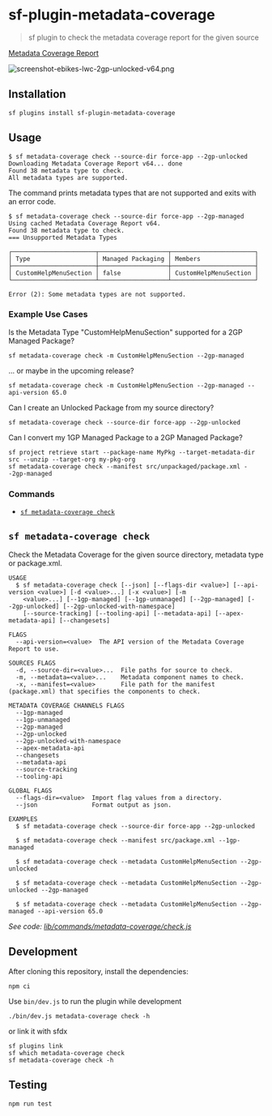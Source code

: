 # sf-plugin-metadata-coverage

> sf plugin to check the metadata coverage report for the given source

[Metadata Coverage Report](https://developer.salesforce.com/docs/success/metadata-coverage-report/references/coverage-report/metadata-coverage-report.html)

![screenshot-ebikes-lwc-2gp-unlocked-v64.png](https://private-user-images.githubusercontent.com/789765/495533936-325ab893-1f02-49d7-8bf7-3113392c4227.png?jwt=eyJ0eXAiOiJKV1QiLCJhbGciOiJIUzI1NiJ9.eyJpc3MiOiJnaXRodWIuY29tIiwiYXVkIjoicmF3LmdpdGh1YnVzZXJjb250ZW50LmNvbSIsImtleSI6ImtleTUiLCJleHAiOjE3NTkyMTU0NjIsIm5iZiI6MTc1OTIxNTE2MiwicGF0aCI6Ii83ODk3NjUvNDk1NTMzOTM2LTMyNWFiODkzLTFmMDItNDlkNy04YmY3LTMxMTMzOTJjNDIyNy5wbmc_WC1BbXotQWxnb3JpdGhtPUFXUzQtSE1BQy1TSEEyNTYmWC1BbXotQ3JlZGVudGlhbD1BS0lBVkNPRFlMU0E1M1BRSzRaQSUyRjIwMjUwOTMwJTJGdXMtZWFzdC0xJTJGczMlMkZhd3M0X3JlcXVlc3QmWC1BbXotRGF0ZT0yMDI1MDkzMFQwNjUyNDJaJlgtQW16LUV4cGlyZXM9MzAwJlgtQW16LVNpZ25hdHVyZT1kZmE1YzNhYTI2Y2ZiNDdhOGRhNzQ3Y2E2ODI2MzFlNTg4MWJiYjJmNjkxMzU4YTM1ZTM5NmVmODJiMjMyMTc1JlgtQW16LVNpZ25lZEhlYWRlcnM9aG9zdCJ9.bvG_BbR1pE7O0-zWpVD7B8ujrw6vAfaw3DgDx4SXJLE)

## Installation

```shell
sf plugins install sf-plugin-metadata-coverage
```

## Usage

```sh-session
$ sf metadata-coverage check --source-dir force-app --2gp-unlocked
Downloading Metadata Coverage Report v64... done
Found 38 metadata type to check.
All metadata types are supported.
```

The command prints metadata types that are not supported and exits with an error code.

```sh-session
$ sf metadata-coverage check --source-dir force-app --2gp-managed
Using cached Metadata Coverage Report v64.
Found 38 metadata type to check.
=== Unsupported Metadata Types

┌───────────────────────┬───────────────────┬───────────────────────┐
│ Type                  │ Managed Packaging │ Members               │
├───────────────────────┼───────────────────┼───────────────────────┤
│ CustomHelpMenuSection │ false             │ CustomHelpMenuSection │
└───────────────────────┴───────────────────┴───────────────────────┘

Error (2): Some metadata types are not supported.
```

### Example Use Cases

Is the Metadata Type "CustomHelpMenuSection" supported for a 2GP Managed Package?

```shell
sf metadata-coverage check -m CustomHelpMenuSection --2gp-managed
```

... or maybe in the upcoming release?

```shell
sf metadata-coverage check -m CustomHelpMenuSection --2gp-managed --api-version 65.0
```

Can I create an Unlocked Package from my source directory?

```shell
sf metadata-coverage check --source-dir force-app --2gp-unlocked
```

Can I convert my 1GP Managed Package to a 2GP Managed Package?

```shell
sf project retrieve start --package-name MyPkg --target-metadata-dir src --unzip --target-org my-pkg-org
sf metadata-coverage check --manifest src/unpackaged/package.xml --2gp-managed
```

### Commands

<!-- commands -->
* [`sf metadata-coverage check`](#sf-metadata-coverage-check)

## `sf metadata-coverage check`

Check the Metadata Coverage for the given source directory, metadata type or package.xml.

```
USAGE
  $ sf metadata-coverage check [--json] [--flags-dir <value>] [--api-version <value>] [-d <value>...] [-x <value>] [-m
    <value>...] [--1gp-managed] [--1gp-unmanaged] [--2gp-managed] [--2gp-unlocked] [--2gp-unlocked-with-namespace]
    [--source-tracking] [--tooling-api] [--metadata-api] [--apex-metadata-api] [--changesets]

FLAGS
  --api-version=<value>  The API version of the Metadata Coverage Report to use.

SOURCES FLAGS
  -d, --source-dir=<value>...  File paths for source to check.
  -m, --metadata=<value>...    Metadata component names to check.
  -x, --manifest=<value>       File path for the manifest (package.xml) that specifies the components to check.

METADATA COVERAGE CHANNELS FLAGS
  --1gp-managed
  --1gp-unmanaged
  --2gp-managed
  --2gp-unlocked
  --2gp-unlocked-with-namespace
  --apex-metadata-api
  --changesets
  --metadata-api
  --source-tracking
  --tooling-api

GLOBAL FLAGS
  --flags-dir=<value>  Import flag values from a directory.
  --json               Format output as json.

EXAMPLES
  $ sf metadata-coverage check --source-dir force-app --2gp-unlocked

  $ sf metadata-coverage check --manifest src/package.xml --1gp-managed

  $ sf metadata-coverage check --metadata CustomHelpMenuSection --2gp-unlocked

  $ sf metadata-coverage check --metadata CustomHelpMenuSection --2gp-unlocked --2gp-managed

  $ sf metadata-coverage check --metadata CustomHelpMenuSection --2gp-managed --api-version 65.0
```

_See code: [lib/commands/metadata-coverage/check.js](https://github.com/amtrack/sf-plugin-metadata-coverage/blob/main/src/commands/metadata-coverage/check.ts)_
<!-- commandsstop -->

## Development

After cloning this repository, install the dependencies:

```shell
npm ci
```

Use `bin/dev.js` to run the plugin while development

```shell
./bin/dev.js metadata-coverage check -h
```

or link it with sfdx

```shell
sf plugins link
sf which metadata-coverage check
sf metadata-coverage check -h
```

## Testing

```shell
npm run test
```
